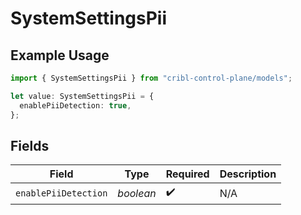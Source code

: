 # SystemSettingsPii

## Example Usage

```typescript
import { SystemSettingsPii } from "cribl-control-plane/models";

let value: SystemSettingsPii = {
  enablePiiDetection: true,
};
```

## Fields

| Field                | Type                 | Required             | Description          |
| -------------------- | -------------------- | -------------------- | -------------------- |
| `enablePiiDetection` | *boolean*            | :heavy_check_mark:   | N/A                  |